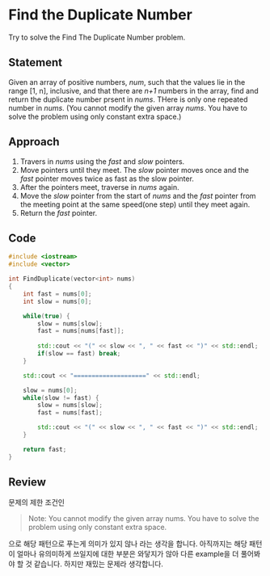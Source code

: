 # Find the Duplicate Number
Try to solve the Find The Duplicate Number problem.

## Statement
Given an array of positive numbers, _num_, such that the values lie in the range [1, n], inclusive, and that there are _n+1_ numbers in the array, find and return the duplicate number prsent in _nums_. THere is only one repeated number in _nums_.
(You cannot modify the given array _nums_. You have to solve the problem using only constant extra space.)

## Approach
1. Travers in _nums_ using the _fast_ and _slow_ pointers.
2. Move pointers until they meet. The _slow_ pointer moves once and the _fast_ pointer moves twice as fast as the slow pointer.
3. After the pointers meet, traverse in _nums_ again.
4. Move the _slow_ pointer from the start of _nums_ and the _fast_ pointer from the meeting point at the same speed(one step) until they meet again.
5. Return the _fast_ pointer.

## Code
```cpp
#include <iostream>
#include <vector>

int FindDuplicate(vector<int> nums)
{
    int fast = nums[0];
    int slow = nums[0];

    while(true) {
        slow = nums[slow];
        fast = nums[nums[fast]];
        
        std::cout << "(" << slow << ", " << fast << ")" << std::endl;
        if(slow == fast) break;
    }

    std::cout << "====================" << std::endl;

    slow = nums[0];
    while(slow != fast) {
        slow = nums[slow];
        fast = nums[fast];

        std::cout << "(" << slow << ", " << fast << ")" << std::endl;
    }

    return fast;
}
```

## Review
문제의 제한 조건인 
> Note: You cannot modify the given array nums. You have to solve the problem using only constant extra space.

으로 해당 패턴으로 푸는게 의미가 있지 않나 라는 생각을 합니다. 아직까지는 해당 패턴이 얼마나 유의미하게 쓰일지에 대한 부분은 와닿지가 않아 다른 example을 더 풀어봐야 할 것 같습니다. 하지만 재밌는 문제라 생각합니다.